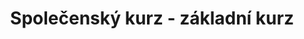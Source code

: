 ---
layout: "pages/courses/spolecensky-tanec-zakladni.njk"

title: 'Společenský kurz - základní kurz'
description: 'V Senoweb se specializujeme na tvorbu webových stránek na míru. Nepoužíváme koupené šablony, nástroje pro automatizované budování webů ani nástroje, které by váš web zahlcovali zbytečným kódem a tím vaší stránku zpomalovaly.'
permalink: 'tanecni-kurzy/spolecensky-tanec-zakladni/'

eleventyNavigation:
  key: Základní kurz
  parent: Společenský tanec
  order: 100


landing:
  breadcrumbs:
    - title: Domů
      url: /

    - title: Společenský tanec

    - title: Základní kurz
---